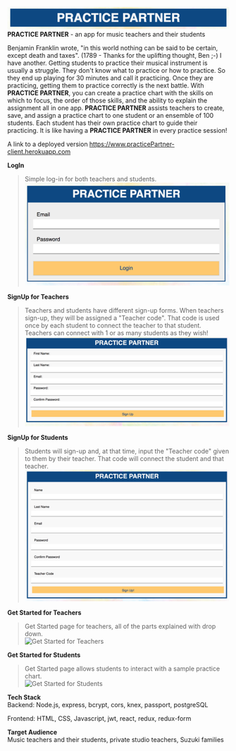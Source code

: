 ![navBAR](src/img/ppNavBarNew.png)<br />
**PRACTICE PARTNER** - an app for music teachers and their students

Benjamin Franklin wrote, "in this world nothing can be said to be certain, except death and taxes". (1789 - Thanks for the uplifting thought, Ben ;-)  I have another. Getting students to practice their musical instrument is usually a struggle. They don't know what to practice or how to practice. So they end up playing for 30 minutes and call it practicing.  Once they are practicing, getting them to practice correctly is the next battle.  With **PRACTICE PARTNER**, you can create a practice chart with the skills on which to focus, the order of those skills, and the ability to explain the assignment all in one app. **PRACTICE PARTNER** assists teachers to create, save, and assign a practice chart to one student or an ensemble of 100 students.  Each student has their own practice chart to guide their practicing.  It is like having a **PRACTICE PARTNER** in every practice session!

A link to a deployed version
https://www.practicePartner-client.herokuapp.com <br />
<!-- https://git.heroku.com/cryptic-basin-90804.git <br /> -->

**LogIn**
>Simple log-in for both teachers and students.<br />
![LogIn](src/img/ppLoginNew.png)<br />

**SignUp for Teachers**
>Teachers and students have different sign-up forms. When teachers sign-up, they will be assigned a "Teacher code".  That code is used once by each student to connect the teacher to that student. Teachers can connect with 1 or as many students as they wish!<br />
![SignUp for Teachers](src/img/ppRegTNew.png)<br />

**SignUp for Students**
>Students will sign-up and, at that time, input the "Teacher code" given to them by their teacher. That code will connect the student and that teacher.<br />
![SignUp for Students](src/img/ppRegSNew.png)<br />

**Get Started for Teachers**
>Get Started page for teachers, all of the parts explained with drop down.<br />
![Get Started for Teachers](src/img/onBoardTNew.png)<br />

**Get Started for Students**
>Get Started page allows students to interact with a sample practice chart.<br />
![Get Started for Students](src/img/onBoardSNew.png)<br />

**Tech Stack**<br />
Backend: Node.js, express, bcrypt, cors, knex, passport, postgreSQL

Frontend: HTML, CSS, Javascript, jwt, react, redux, redux-form

**Target Audience**<br />
Music teachers and their students, private studio teachers, Suzuki families